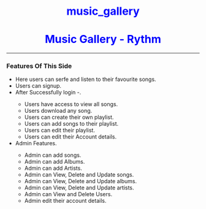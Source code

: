 # music_gallery
<style>
h1{
color:blue;
text-align:center;
}
</style>
<h1>Music Gallery - Rythm</h1>
<hr>
<h3>Features Of This Side</h3>
<ul>
  <li>Here users can serfe and listen to their favourite songs.</li>
  <li>Users can signup.</li>
  <li>After Successfully login -.</li>
  <ul>
    <li>Users have access to view all songs.</li>
    <li>Users download any song.</li>
    <li>Users can create their own playlist.</li>
    <li>Users can add songs to their playlist.</li>
    <li>Users can edit their playlist.</li>
    <li>Users can edit their Account details.</li>
  </ul>
  <li>Admin Features.</li>
  <ul>
    <li>Admin can add songs.</li>
    <li>Admin can add Albums.</li>
    <li>Admin can add Artists.</li>
    <li>Admin can View, Delete and Update songs.</li>
    <li>Admin can View, Delete and Update albums.</li>
    <li>Admin can View, Delete and Update artists.</li>
    <li>Admin can View and Delete Users.</li>
    <li>Admin edit their account details.</li>
  </ul>
</ul>
